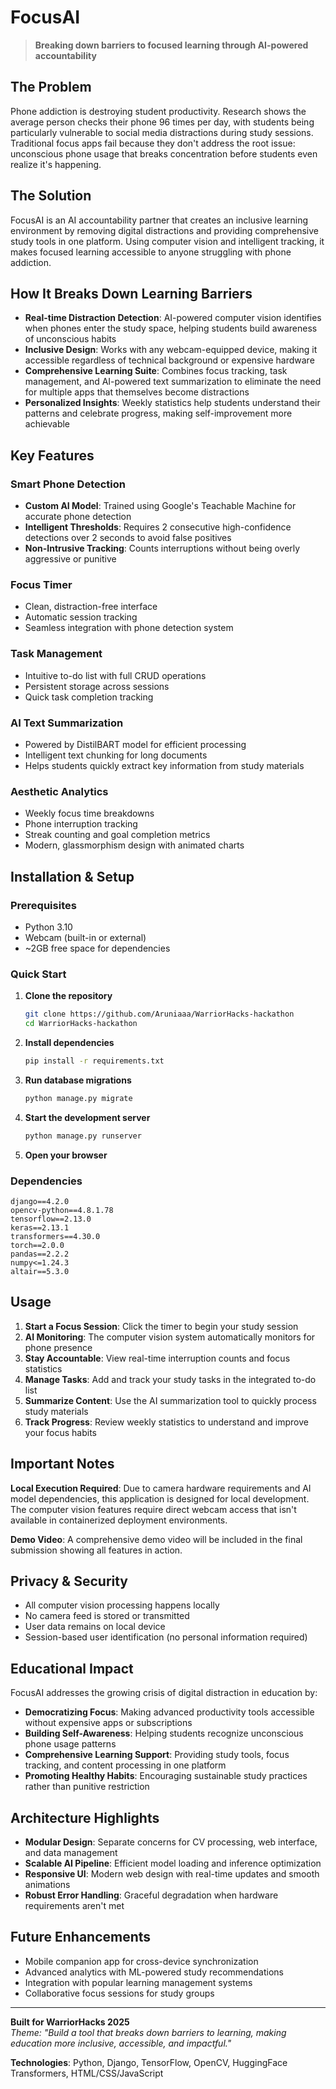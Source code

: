 # FocusAI 
> **Breaking down barriers to focused learning through AI-powered accountability**

## The Problem
Phone addiction is destroying student productivity. Research shows the average person checks their phone 96 times per day, with students being particularly vulnerable to social media distractions during study sessions. Traditional focus apps fail because they don't address the root issue: unconscious phone usage that breaks concentration before students even realize it's happening.

## The Solution
FocusAI is an AI accountability partner that creates an inclusive learning environment by removing digital distractions and providing comprehensive study tools in one platform. Using computer vision and intelligent tracking, it makes focused learning accessible to anyone struggling with phone addiction.

## How It Breaks Down Learning Barriers

- **Real-time Distraction Detection**: AI-powered computer vision identifies when phones enter the study space, helping students build awareness of unconscious habits
- **Inclusive Design**: Works with any webcam-equipped device, making it accessible regardless of technical background or expensive hardware
- **Comprehensive Learning Suite**: Combines focus tracking, task management, and AI-powered text summarization to eliminate the need for multiple apps that themselves become distractions
- **Personalized Insights**: Weekly statistics help students understand their patterns and celebrate progress, making self-improvement more achievable

## Key Features

### Smart Phone Detection
- **Custom AI Model**: Trained using Google's Teachable Machine for accurate phone detection
- **Intelligent Thresholds**: Requires 2 consecutive high-confidence detections over 2 seconds to avoid false positives
- **Non-Intrusive Tracking**: Counts interruptions without being overly aggressive or punitive

### Focus Timer
- Clean, distraction-free interface
- Automatic session tracking
- Seamless integration with phone detection system

### Task Management
- Intuitive to-do list with full CRUD operations
- Persistent storage across sessions
- Quick task completion tracking

### AI Text Summarization
- Powered by DistilBART model for efficient processing
- Intelligent text chunking for long documents
- Helps students quickly extract key information from study materials

### Aesthetic Analytics
- Weekly focus time breakdowns
- Phone interruption tracking
- Streak counting and goal completion metrics
- Modern, glassmorphism design with animated charts

## Installation & Setup

### Prerequisites
- Python 3.10
- Webcam (built-in or external)
- ~2GB free space for dependencies

### Quick Start

1. **Clone the repository**
   ```bash
   git clone https://github.com/Aruniaaa/WarriorHacks-hackathon
   cd WarriorHacks-hackathon
   ```

2. **Install dependencies**
   ```bash
   pip install -r requirements.txt
   ```

3. **Run database migrations**
   ```bash
   python manage.py migrate
   ```

4. **Start the development server**
   ```bash
   python manage.py runserver
   ```

5. **Open your browser**

### Dependencies
```
django==4.2.0
opencv-python==4.8.1.78
tensorflow==2.13.0
keras==2.13.1
transformers==4.30.0
torch==2.0.0
pandas==2.2.2
numpy<=1.24.3
altair==5.3.0
```

## Usage

1. **Start a Focus Session**: Click the timer to begin your study session
2. **AI Monitoring**: The computer vision system automatically monitors for phone presence
3. **Stay Accountable**: View real-time interruption counts and focus statistics
4. **Manage Tasks**: Add and track your study tasks in the integrated to-do list
5. **Summarize Content**: Use the AI summarization tool to quickly process study materials
6. **Track Progress**: Review weekly statistics to understand and improve your focus habits

## Important Notes

**Local Execution Required**: Due to camera hardware requirements and AI model dependencies, this application is designed for local development. The computer vision features require direct webcam access that isn't available in containerized deployment environments.

**Demo Video**: A comprehensive demo video will be included in the final submission showing all features in action.

## Privacy & Security

- All computer vision processing happens locally
- No camera feed is stored or transmitted
- User data remains on local device
- Session-based user identification (no personal information required)

## Educational Impact

FocusAI addresses the growing crisis of digital distraction in education by:

- **Democratizing Focus**: Making advanced productivity tools accessible without expensive apps or subscriptions
- **Building Self-Awareness**: Helping students recognize unconscious phone usage patterns
- **Comprehensive Learning Support**: Providing study tools, focus tracking, and content processing in one platform
- **Promoting Healthy Habits**: Encouraging sustainable study practices rather than punitive restriction

## Architecture Highlights

- **Modular Design**: Separate concerns for CV processing, web interface, and data management
- **Scalable AI Pipeline**: Efficient model loading and inference optimization
- **Responsive UI**: Modern web design with real-time updates and smooth animations
- **Robust Error Handling**: Graceful degradation when hardware requirements aren't met

## Future Enhancements

- Mobile companion app for cross-device synchronization
- Advanced analytics with ML-powered study recommendations
- Integration with popular learning management systems
- Collaborative focus sessions for study groups

---

**Built for WarriorHacks 2025**  
*Theme: "Build a tool that breaks down barriers to learning, making education more inclusive, accessible, and impactful."*

**Technologies**: Python, Django, TensorFlow, OpenCV, HuggingFace Transformers, HTML/CSS/JavaScript

